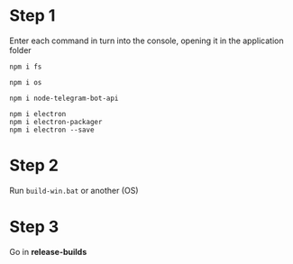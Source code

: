 # Step 1
Enter each command in turn into the console, opening it in the application folder
```
npm i fs

npm i os 

npm i node-telegram-bot-api 

npm i electron
npm i electron-packager
npm i electron --save
```

# Step 2
Run ``build-win.bat`` or another (OS)

# Step 3
Go in **release-builds**